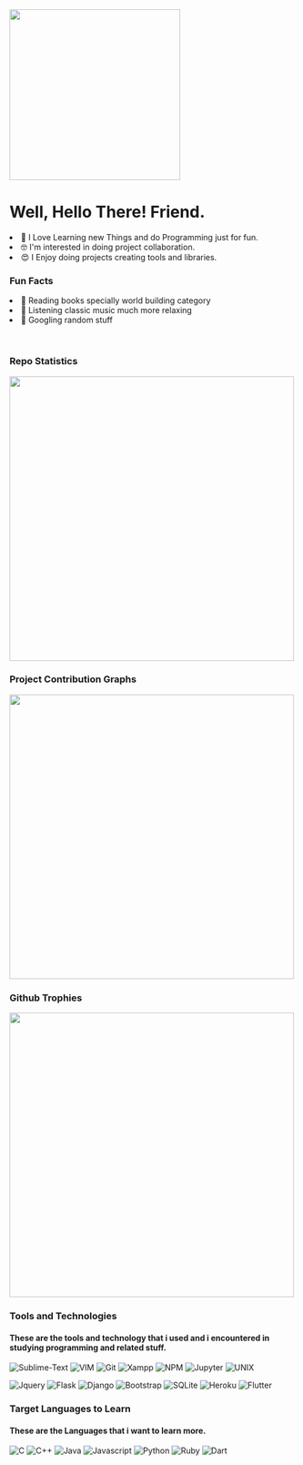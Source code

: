 
<img width="300px" src="https://avatars.githubusercontent.com/u/61897063?v=4" />
<p  width="300px">
  
# Well, Hello There! Friend.

<li> 💚 I Love Learning new Things and do Programming just for fun. </li>
<li> 🤓 I'm interested in doing project collaboration. </li>
<li> 😍 I Enjoy doing projects creating tools and libraries. </li>
</p>

### Fun Facts

<p>
<li> 📗 Reading books specially world building category </li>
<li> 👤 Listening classic music much more relaxing </li>
<li> 🧐 Googling random stuff </li>
</p>

<br>

### Repo Statistics

<img width="500em"  src="https://github-readme-streak-stats.herokuapp.com/?user=marcuwynu23&include_all_commits=true&hide_border=true&theme=dark"/>

### Project Contribution Graphs

<img width="500em"  src="https://activity-graph.herokuapp.com/graph?username=marcuwynu23&theme=dark" />

### Github Trophies

<img width="500em" src="https://github-profile-trophy.vercel.app/?username=marcuwynu23&row=2&column=3&theme=dark)](https://github.com/marcuwynu23/github-profile-trophy" />

### Tools and Technologies 

#### These are the tools and technology that i used and i encountered in studying programming and related stuff.

![Sublime-Text](https://img.shields.io/badge/sublime_text-%23575757.svg?&style=for-the-badge&logo=sublime-text&logoColor=important)
![VIM](https://img.shields.io/badge/VIM-%2311AB00.svg?&style=for-the-badge&logo=vim&logoColor=white)
![Git](https://img.shields.io/badge/GIT-E44C30?style=for-the-badge&logo=git&logoColor=white)
![Xampp](https://img.shields.io/badge/Xampp-F37623?style=for-the-badge&logo=xampp&logoColor=white)
![NPM](https://img.shields.io/badge/npm-CB3837?style=for-the-badge&logo=npm&logoColor=white)
![Jupyter](https://img.shields.io/badge/Jupyter-F37626.svg?&style=for-the-badge&logo=Jupyter&logoColor=white)
![UNIX](https://img.shields.io/badge/Unix-white?style=for-the-badge)

![Jquery](https://img.shields.io/badge/jQuery-0769AD?style=for-the-badge&logo=jquery&logoColor=white)
![Flask](https://img.shields.io/badge/Flask-000000?style=for-the-badge&logo=flask&logoColor=white)
![Django](https://img.shields.io/badge/Django-092E20?style=for-the-badge&logo=django&logoColor=green)
![Bootstrap](https://img.shields.io/badge/Bootstrap-563D7C?style=for-the-badge&logo=bootstrap&logoColor=white)
![SQLite](https://img.shields.io/badge/SQLite-07405E?style=for-the-badge&logo=sqlite&logoColor=white)
![Heroku](https://img.shields.io/badge/Heroku-430098?style=for-the-badge&logo=heroku&logoColor=white)
![Flutter](https://img.shields.io/badge/Flutter-white?style=for-the-badge&logo=flutter&logoColor=blue)

### Target Languages to Learn

#### These are the Languages that i want to learn more.


![C](https://img.shields.io/badge/C-00599C?style=for-the-badge&logo=c&logoColor=white)
![C++](https://img.shields.io/badge/C%2B%2B-00599C?style=for-the-badge&logo=c%2B%2B&logoColor=white)
![Java](https://img.shields.io/badge/Java-ED8B00?style=for-the-badge&logo=java&logoColor=white)
![Javascript](https://img.shields.io/badge/JavaScript-323330?style=for-the-badge&logo=javascript&logoColor=F7DF1E)
![Python](https://img.shields.io/badge/Python-FFD43B?style=for-the-badge&logo=python&logoColor=darkgreen)
![Ruby](https://img.shields.io/badge/Ruby-CC342D?style=for-the-badge&logo=ruby&logoColor=white)
![Dart](https://img.shields.io/badge/Dart-white?style=for-the-badge&logo=dart&logoColor=blue)
